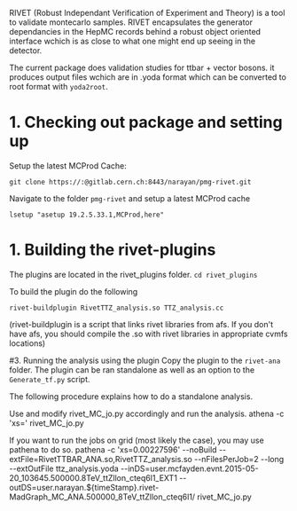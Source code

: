 RIVET (Robust Independant Verification of Experiment and Theory) is a tool to validate montecarlo samples. 
RIVET encapsulates the generator dependancies in the HepMC records behind a robust object oriented interface
wchich is as close to what one might end up seeing in the detector. 

The current package does validation studies for ttbar + vector bosons. it produces output files wchich are in .yoda format which can be 
converted to root format with `yoda2root`. 

# 1. Checking out package and setting up 
Setup the latest MCProd Cache: 

```
git clone https://:@gitlab.cern.ch:8443/narayan/pmg-rivet.git
``` 

Navigate to the folder ``pmg-rivet`` and setup a latest MCProd cache


```
lsetup "asetup 19.2.5.33.1,MCProd,here" 
```
# 1. Building the rivet-plugins

The plugins are located in the rivet_plugins folder. ``cd rivet_plugins``

To build the plugin do the following 
```
rivet-buildplugin RivetTTZ_analysis.so TTZ_analysis.cc
```

(rivet-buildplugin is a script that links rivet libraries from afs. If you don't have afs, you should compile the .so with rivet libraries in appropriate cvmfs locations)

#3. Running the analysis using the plugin 
Copy the plugin to the ``rivet-ana`` folder. The plugin can be ran standalone as well as an option to the ``Generate_tf.py`` script. 

The following procedure explains how to do a standalone analysis. 

Use and modify rivet_MC_jo.py accordingly and run the analysis.
athena -c 'xs=' rivet_MC_jo.py

If you want to run the jobs on grid (most likely the case), you may use pathena to do so.
pathena -c 'xs=0.00227596' --noBuild --extFile=RivetTTBAR_ANA.so,RivetTTZ_analysis.so --nFilesPerJob=2 --long --extOutFile ttz_analysis.yoda --inDS=user.mcfayden.evnt.2015-05-20_103645.500000.8TeV_ttZllon_cteq6l1_EXT1 --outDS=user.narayan.${timeStamp}.rivet-MadGraph_MC_ANA.500000_8TeV_ttZllon_cteq6l1/  rivet_MC_jo.py
